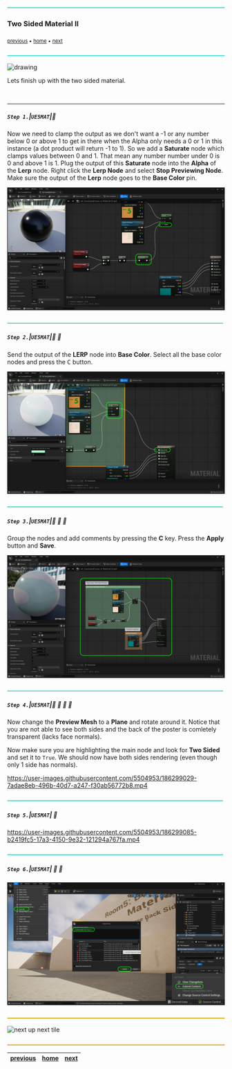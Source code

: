 ![](../images/line3.png)

### Two Sided Material II

<sub>[previous](../two-sided/README.md#user-content-two-sided-material) • [home](../README.md#user-content-ue5-intro-to-materials) • [next](../decals/README.md#user-content-decals)</sub>

![](../images/line3.png)

<img src="https://via.placeholder.com/1000x4/45D7CA/45D7CA" alt="drawing" height="4px"/>

Lets finish up with the two sided material.

<br>

---


##### `Step 1.`\|`UE5MAT`|:small_blue_diamond:

Now we need to clamp the output as we don't want a -1 or any number below 0 or above 1 to get in there when the Alpha only needs a 0 or 1 in this instance (a dot product will return -1 to 1).  So we add a **Saturate** node which clamps values between 0 and 1.  That mean any number number under 0 is 0 and above 1 is 1. Plug the output of this **Saturate** node into the **Alpha** of the **Lerp** node.  Right click the **Lerp Node** and select **Stop Previewing Node**.  Make sure the output of the **Lerp** node goes to the **Base Color** pin.

![alt_text](images/saturateToAlpha.png)

![](../images/line2.png)

##### `Step 2.`\|`UE5MAT`|:small_blue_diamond: :small_blue_diamond: 

Send the output of the **LERP** node into **Base Color**.  Select all the base color nodes and press the <kbd>C</kbd> button.

![alt_text](images/lerpBaseColor.png)

![](../images/line2.png)

##### `Step 3.`\|`UE5MAT`|:small_blue_diamond: :small_blue_diamond: :small_blue_diamond:

Group the nodes and add comments by pressing the **C** key. Press the **Apply** button and **Save**. 

![alt_text](images/finalNodeChart.png)

![](../images/line2.png)

##### `Step 4.`\|`UE5MAT`|:small_blue_diamond: :small_blue_diamond: :small_blue_diamond: :small_blue_diamond:

Now change the **Preview Mesh** to a **Plane** and rotate around it.  Notice that you are not able to see both sides and the back of the poster is comletely transparent (lacks face normals).

Now make sure you are highlighting the main node and look for **Two Sided** and set it to `True`. We should now have both sides rendering (even though only 1 side has normals).

https://user-images.githubusercontent.com/5504953/186299029-7adae8eb-496b-40d7-a247-f30ab56772b8.mp4

![](../images/line2.png)

##### `Step 5.`\|`UE5MAT`| :small_orange_diamond:

https://user-images.githubusercontent.com/5504953/186299085-b2419fc5-17a3-4150-9e32-121294a767fa.mp4

![](../images/line2.png)

##### `Step 6.`\|`UE5MAT`| :small_orange_diamond: :small_blue_diamond:

![alt_text](images/submitP4.png)

![](../images/line.png)

<!-- <img src="https://via.placeholder.com/1000x100/45D7CA/000000/?text=Next Up - ADD NEXT TITLE"> -->
![next up next tile](images/banner.png)

![](../images/line.png)

| [previous](../two-sided/README.md#user-content-two-sided-material)| [home](../README.md#user-content-ue5-intro-to-materials) | [next](../decals/README.md#user-content-decals)|
|---|---|---|
